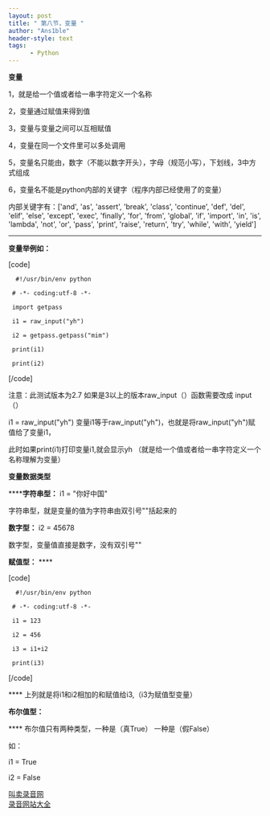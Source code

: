 ```yaml
---
layout: post
title: " 第八节，变量 "
author: "Ans1ble"
header-style: text
tags:
      - Python
---
```


**变量**

1，就是给一个值或者给一串字符定义一个名称

2，变量通过赋值来得到值

3，变量与变量之间可以互相赋值

4，变量在同一个文件里可以多处调用

5，变量名只能由，数字（不能以数字开头），字母（规范小写），下划线，3中方式组成

6，变量名不能是python内部的关键字（程序内部已经使用了的变量）

内部关键字有：['and', 'as', 'assert', 'break', 'class', 'continue', 'def', 'del',
'elif', 'else', 'except', 'exec', 'finally', 'for', 'from', 'global', 'if',
'import', 'in', 'is', 'lambda', 'not', 'or', 'pass', 'print', 'raise',
'return', 'try', 'while', 'with', 'yield']

****

**变量举例如：**

[code]

      #!/usr/bin/env python
     # -*- coding:utf-8 -*-
     import getpass
     i1 = raw_input("yh")  
     i2 = getpass.getpass("mim")
     print(i1)
     print(i2) 
[/code]

注意：此测试版本为2.7  如果是3以上的版本raw_input（）函数需要改成 input（）

i1 = raw_input("yh")     变量i1等于raw_input("yh")，也就是将raw_input("yh")赋值给了变量i1，

此时如果print(i1)打印变量i1,就会显示yh （就是给一个值或者给一串字符定义一个名称理解为变量）



**变量数据类型**

******字符串型：** i1 =  "你好中国"

字符串型，就是变量的值为字符串由双引号""括起来的

**数字型：** i2 = 45678

数字型，变量值直接是数字，没有双引号""

**赋值型：** ****

[code]

      #!/usr/bin/env python
     # -*- coding:utf-8 -*-
     i1 = 123
     i2 = 456
     i3 = i1+i2
     print(i3)
[/code]

**** 上列就是将i1和i2相加的和赋值给i3,（i3为赋值型变量）

**布尔值型：**

**** 布尔值只有两种类型，一种是（真True）    一种是（假False）

如：

i1 = True

i2 = False



  
[叫卖录音网](http://www.jxiou.com/)  
[录音网站大全](http://www.jxiou.com/lu_yin_wang_zhan.html)



